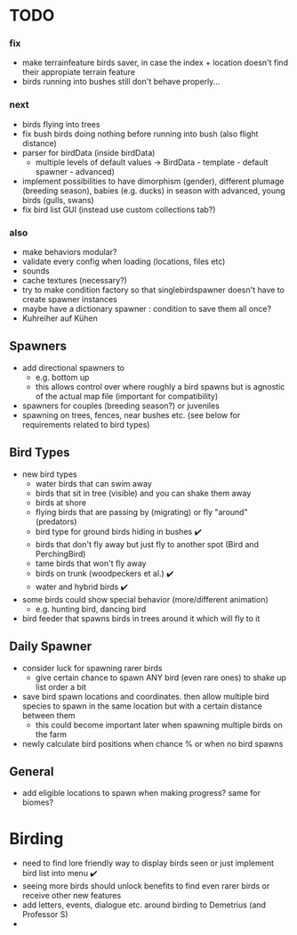 ﻿# TODO

### fix
- make terrainfeature birds saver, in case the index + location doesn't find their appropiate terrain feature
- birds running into bushes still don't behave properly...

### next
- birds flying into trees
- fix bush birds doing nothing before running into bush (also flight distance)
- parser for birdData (inside birdData)
  - multiple levels of default values -> BirdData - template - default spawner - advanced)
- implement possibilities to have dimorphism (gender), different plumage (breeding season), babies (e.g. ducks) in season with advanced, young birds (gulls, swans)
- fix bird list GUI (instead use custom collections tab?)

### also
- make behaviors modular?
- validate every config when loading (locations, files etc)
- sounds
- cache textures (necessary?)
- try to make condition factory so that singlebirdspawner doesn't have to create spawner instances
- maybe have a dictionary spawner : condition to save them all once?
- Kuhreiher auf Kühen


## Spawners

- add directional spawners to
  - e.g. bottom up
  - this allows control over where roughly a bird spawns but is agnostic of the actual map file (important for compatibility)
- spawners for couples (breeding season?) or juveniles
- spawning on trees, fences, near bushes etc. (see below for requirements related to bird types)

## Bird Types

- new bird types
  - water birds that can swim away
  - birds that sit in tree (visible) and you can shake them away
  - birds at shore
  - flying birds that are passing by (migrating) or fly "around" (predators)
  - bird type for ground birds hiding in bushes ✔️
  - birds that don't fly away but just fly to another spot (Bird and PerchingBird)
  - tame birds that won't fly away
  - birds on trunk (woodpeckers et al.) ✔️
  - water and hybrid birds ✔️
- some birds could show special behavior (more/different animation)
  - e.g. hunting bird, dancing bird
- bird feeder that spawns birds in trees around it which will fly to it

## Daily Spawner
- consider luck for spawning rarer birds
  - give certain chance to spawn ANY bird (even rare ones) to shake up list order a bit
- save bird spawn locations and coordinates. then allow multiple bird species to spawn in the same location but with a certain distance between them
  - this could become important later when spawning multiple birds on the farm
- newly calculate bird positions when chance % or when no bird spawns

## General

- add eligible locations to spawn when making progress? same for biomes?


# Birding

- need to find lore friendly way to display birds seen or just implement bird list into menu ✔️
- seeing more birds should unlock benefits to find even rarer birds or receive other new features
- add letters, events, dialogue etc. around birding to Demetrius (and Professor S)
- 